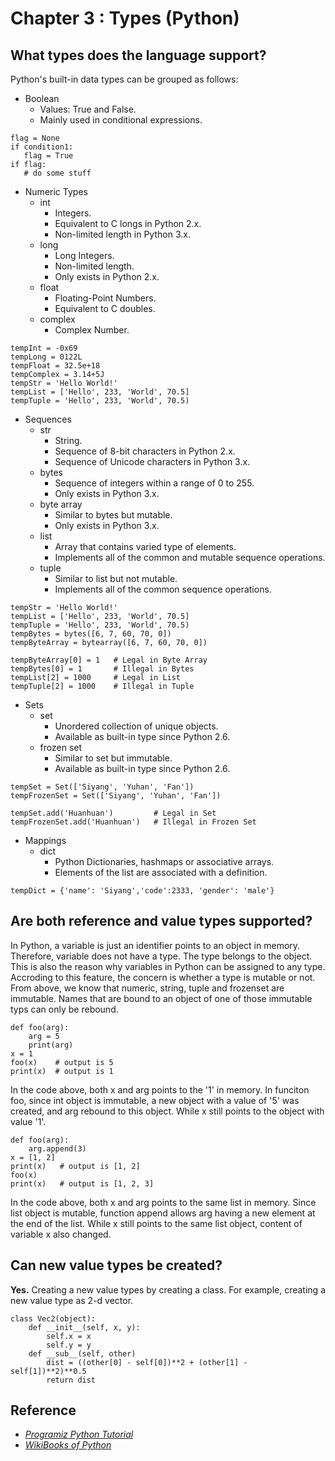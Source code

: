 # Chapter 3 : Types (Python)

## What types does the language support?
Python's built-in data types can be grouped as follows:

- Boolean
	- Values: True and False.
    - Mainly used in conditional expressions.

```
flag = None
if condition1:
   flag = True
if flag:
   # do some stuff
```

- Numeric Types
	- int
    	- Integers.
        - Equivalent to C longs in Python 2.x.
        - Non-limited length in Python 3.x.
    - long
    	- Long Integers.
        - Non-limited length.
        - Only exists in Python 2.x.
    - float
    	- Floating-Point Numbers.
        - Equivalent to C doubles.
    - complex
    	- Complex Number.

```
tempInt = -0x69
tempLong = 0122L
tempFloat = 32.5e+18
tempComplex = 3.14+5J
tempStr = 'Hello World!'
tempList = ['Hello', 233, 'World', 70.5]
tempTuple = 'Hello', 233, 'World', 70.5)
```
    
- Sequences
	- str
    	- String.
        - Sequence of 8-bit characters in Python 2.x.
        - Sequence of Unicode characters in Python 3.x.
    - bytes
    	- Sequence of integers within a range of 0 to 255.
        - Only exists in Python 3.x.
    - byte array
    	- Similar to bytes but mutable.
    	- Only exists in Python 3.x.
    - list
    	- Array that contains varied type of elements.
        - Implements all of the common and mutable sequence operations.
	- tuple
    	- Similar to list but not mutable.
        - Implements all of the common sequence operations.

```
tempStr = 'Hello World!'
tempList = ['Hello', 233, 'World', 70.5]
tempTuple = 'Hello', 233, 'World', 70.5)
tempBytes = bytes([6, 7, 60, 70, 0])
tempByteArray = bytearray([6, 7, 60, 70, 0])

tempByteArray[0] = 1   # Legal in Byte Array
tempBytes[0] = 1       # Illegal in Bytes		
tempList[2] = 1000     # Legal in List
tempTuple[2] = 1000    # Illegal in Tuple
```

- Sets
	- set
    	- Unordered collection of unique objects.
        - Available as built-in type since Python 2.6.
    - frozen set
    	- Similar to set but immutable.
        - Available as built-in type since Python 2.6.

```
tempSet = Set(['Siyang', 'Yuhan', 'Fan'])
tempFrozenSet = Set(['Siyang', 'Yuhan', 'Fan'])

tempSet.add('Huanhuan')			# Legal in Set
tempFrozenSet.add('Huanhuan') 	# Illegal in Frozen Set
```


- Mappings
	- dict
    	- Python Dictionaries, hashmaps or associative arrays.
        - Elements of the list are associated with a definition.

```
tempDict = {'name': 'Siyang','code':2333, 'gender': 'male'}
```
## Are both reference and value types supported?
In Python, a variable is just an identifier points to an object in memory. Therefore, variable does not have a type. The type belongs to the object. This is also the reason why variables in Python can be assigned to any type. Accroding to this feature, the concern is whether a type is mutable or not. From above, we know that numeric, string, tuple and frozenset are immutable. Names that are bound to an object of one of those immutable typs can only be rebound.

```
def foo(arg):
	arg = 5
	print(arg)
x = 1
foo(x)    # output is 5
print(x)  # output is 1
```
In the code above, both x and arg points to the '1' in memory. In funciton foo, since int object is immutable, a new object with a value of '5' was created, and arg rebound to this object. While x still points to the object with value '1'.

```
def foo(arg):
	arg.append(3)
x = [1, 2]
print(x)   # output is [1, 2]
foo(x)
print(x)   # output is [1, 2, 3]
```
In the code above, both x and arg points to the same list in memory. Since list object is mutable, function append allows arg having a new element at the end of the list. While x still points to the same list object, content of variable x also changed.

## Can new value types be created?
**Yes.** Creating a new value types by creating a class. For example, creating a new value type as 2-d vector.

```
class Vec2(object):
	def __init__(self, x, y): 
		self.x = x 
		self.y = y
	def __sub__(self, other)
		dist = ((other[0] - self[0])**2 + (other[1] - self[1])**2)**0.5
		return dist
```

## Reference
- [_Programiz Python Tutorial_](https://www.programiz.com/python-programming/variables-datatypes)
- [_WikiBooks of Python_](https://en.wikibooks.org/wiki/Python_Programming/Data_Types#Built-in_Data_types)